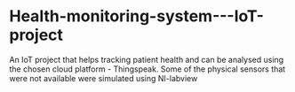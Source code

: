 # Health-monitoring-system---IoT-project
An IoT project that helps tracking patient health and can be analysed using the chosen cloud platform - Thingspeak. Some of the physical sensors that were not available were simulated using NI-labview
